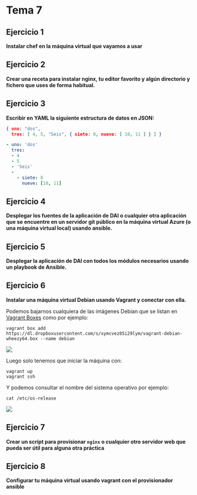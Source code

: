 
Tema 7
======

Ejercicio 1
-----------

**Instalar chef en la máquina virtual que vayamos a usar**


Ejercicio 2
-----------

**Crear una receta para instalar nginx, tu editor favorito y algún directorio y fichero que uses de forma habitual.**


Ejercicio 3
-----------

**Escribir en YAML la siguiente estructura de datos en JSON:**

```json
{ uno: "dos",
  tres: [ 4, 5, "Seis", { siete: 8, nueve: [ 10, 11 ] } ] }
```

```yaml
- uno: 'dos'
  tres:
  - 4
  - 5
  - 'Seis'
  -
    - siete: 8
      nueve: [10, 11]
```


Ejercicio 4
-----------

**Desplegar los fuentes de la aplicación de DAI o cualquier otra aplicación que se encuentre en un servidor git público en la máquina virtual Azure (o una máquina virtual local) usando ansible.**


Ejercicio 5
-----------

**Desplegar la aplicación de DAI con todos los módulos necesarios usando un playbook de Ansible.**


Ejercicio 6
-----------

**Instalar una máquina virtual Debian usando Vagrant y conectar con ella.**

Podemos bajarnos cualquiera de las imágenes Debian que se listan en [Vagrant Boxes](http://www.vagrantbox.es/) como por ejemplo:

```shell
vagrant box add https://dl.dropboxusercontent.com/s/xymcvez85i29lym/vagrant-debian-wheezy64.box --name debian
```

![](https://raw.githubusercontent.com/ernestoalejo/ivimages/master/img2.png)

Luego solo tenemos que iniciar la máquina con:

```ssh
vagrant up
vagrant ssh
```

Y podemos consultar el nombre del sistema operativo por ejemplo:

```cat /etc/os-release```

![](https://raw.githubusercontent.com/ernestoalejo/ivimages/master/img3.png)


Ejercicio 7
-----------

**Crear un script para provisionar `nginx` o cualquier otro servidor web que pueda ser útil para alguna otra práctica**


Ejercicio 8
-----------

**Configurar tu máquina virtual usando vagrant con el provisionador ansible**

